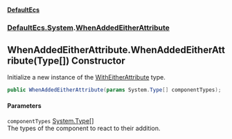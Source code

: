 #### [DefaultEcs](index.md 'index')
### [DefaultEcs.System](index.md#DefaultEcs_System 'DefaultEcs.System').[WhenAddedEitherAttribute](WhenAddedEitherAttribute.md 'DefaultEcs.System.WhenAddedEitherAttribute')
## WhenAddedEitherAttribute.WhenAddedEitherAttribute(Type[]) Constructor
Initialize a new instance of the [WithEitherAttribute](WithEitherAttribute.md 'DefaultEcs.System.WithEitherAttribute') type.  
```csharp
public WhenAddedEitherAttribute(params System.Type[] componentTypes);
```
#### Parameters
<a name='DefaultEcs_System_WhenAddedEitherAttribute_WhenAddedEitherAttribute(System_Type__)_componentTypes'></a>
`componentTypes` [System.Type](https://docs.microsoft.com/en-us/dotnet/api/System.Type 'System.Type')[[]](https://docs.microsoft.com/en-us/dotnet/api/System.Array 'System.Array')  
The types of the component to react to their addition.
  

